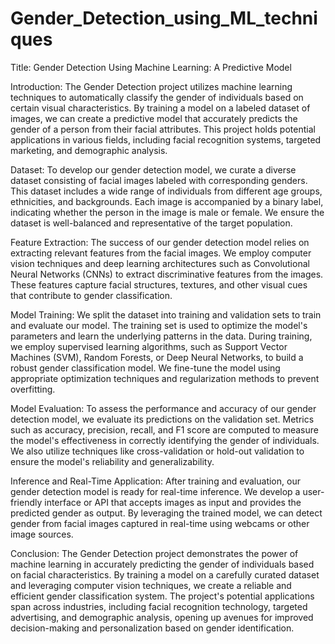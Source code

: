# Gender_Detection_using_ML_techniques

Title: Gender Detection Using Machine Learning: A Predictive Model

Introduction:
The Gender Detection project utilizes machine learning techniques to automatically classify the gender of individuals based on certain visual characteristics. By training a model on a labeled dataset of images, we can create a predictive model that accurately predicts the gender of a person from their facial attributes. This project holds potential applications in various fields, including facial recognition systems, targeted marketing, and demographic analysis.

Dataset:
To develop our gender detection model, we curate a diverse dataset consisting of facial images labeled with corresponding genders. This dataset includes a wide range of individuals from different age groups, ethnicities, and backgrounds. Each image is accompanied by a binary label, indicating whether the person in the image is male or female. We ensure the dataset is well-balanced and representative of the target population.

Feature Extraction:
The success of our gender detection model relies on extracting relevant features from the facial images. We employ computer vision techniques and deep learning architectures such as Convolutional Neural Networks (CNNs) to extract discriminative features from the images. These features capture facial structures, textures, and other visual cues that contribute to gender classification.

Model Training:
We split the dataset into training and validation sets to train and evaluate our model. The training set is used to optimize the model's parameters and learn the underlying patterns in the data. During training, we employ supervised learning algorithms, such as Support Vector Machines (SVM), Random Forests, or Deep Neural Networks, to build a robust gender classification model. We fine-tune the model using appropriate optimization techniques and regularization methods to prevent overfitting.

Model Evaluation:
To assess the performance and accuracy of our gender detection model, we evaluate its predictions on the validation set. Metrics such as accuracy, precision, recall, and F1 score are computed to measure the model's effectiveness in correctly identifying the gender of individuals. We also utilize techniques like cross-validation or hold-out validation to ensure the model's reliability and generalizability.

Inference and Real-Time Application:
After training and evaluation, our gender detection model is ready for real-time inference. We develop a user-friendly interface or API that accepts images as input and provides the predicted gender as output. By leveraging the trained model, we can detect gender from facial images captured in real-time using webcams or other image sources.

Conclusion:
The Gender Detection project demonstrates the power of machine learning in accurately predicting the gender of individuals based on facial characteristics. By training a model on a carefully curated dataset and leveraging computer vision techniques, we create a reliable and efficient gender classification system. The project's potential applications span across industries, including facial recognition technology, targeted advertising, and demographic analysis, opening up avenues for improved decision-making and personalization based on gender identification.
